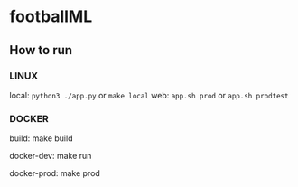 # footballML

## How to run

### LINUX

local: `python3 ./app.py` or `make local`
web: `app.sh prod` or `app.sh prodtest`

### DOCKER

build: make build

docker-dev: make run

docker-prod: make prod
